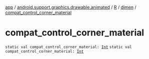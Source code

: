 [app](../../../index.md) / [android.support.graphics.drawable.animated](../../index.md) / [R](../index.md) / [dimen](index.md) / [compat_control_corner_material](.)

# compat_control_corner_material

`static val compat_control_corner_material: `[`Int`](https://kotlinlang.org/api/latest/jvm/stdlib/kotlin/-int/index.html)
`static val compat_control_corner_material: `[`Int`](https://kotlinlang.org/api/latest/jvm/stdlib/kotlin/-int/index.html)